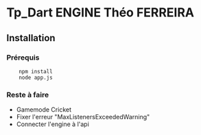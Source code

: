 # Tp_Dart ENGINE Théo FERREIRA

## Installation

### Prérequis

```
    npm install
    node app.js
```

### Reste à faire

- Gamemode Cricket
- Fixer l'erreur "MaxListenersExceededWarning"
- Connecter l'engine à l'api